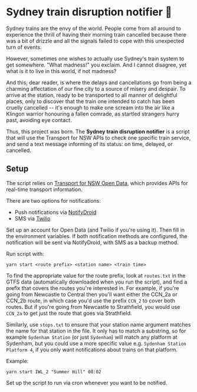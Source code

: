 # Sydney train disruption notifier 🚉

Sydney trains are the envy of the world. People come from all around to experience the thrill of having their morning train cancelled because there was a bit of drizzle and all the signals failed to cope with this unexpected turn of events.

However, sometimes one wishes to actually use Sydney's train system to get somewhere. "What madness!" you exclaim. And I cannot disagree, yet what is it to live in this world, if not madness?

And this, dear reader, is where the delays and cancellations go from being a charming affectation of our fine city to a source of misery and despair. To arrive at the station, ready to be transported to all manner of delightful places, only to discover that the train one intended to catch has been cruelly cancelled -- it's enough to make one scream into the air like a Klingon warrior honouring a fallen comrade, as startled strangers hurry past, avoiding eye contact.

Thus, this project was born. The **Sydney train disruption notifier** is a script that will use the Transport for NSW APIs to check one specific train service, and send a text message informing of its status: on time, delayed, or cancelled.

## Setup

The script relies on [Transport for NSW Open Data](https://opendata.transport.nsw.gov.au/), which provides APIs for real-time transport information.

There are two options for notifications:
- Push notifications via [NotifyDroid](https://play.google.com/store/apps/details?id=net.xdroid.pn)
- SMS via [Twilio](https://www.twilio.com/)

Set up an account for Open Data (and Twilio if you're using it). Then fill in the environment variables. If both notification methods are configured, the notification will be sent via NotifyDroid, with SMS as a backup method.

Run script with:

```
yarn start <route prefix> <station name> <train time>
```

To find the appropriate value for the route prefix, look at `routes.txt` in the GTFS data (automatically downloaded when you run the script), and find a prefix that covers the routes you're interested in. For example, if you're going from Newcastle to Central then you'll want either the CCN_2a or CCN_2b route, in which case you'd use the prefix `CCN_2` to cover both routes. But if you're going from Newcastle to Strathfield, you would use `CCN_2a` to get just the route that goes via Strathfield.

Similarly, use `stops.txt` to ensure that your station name argument matches the name for that station in the file. It only has to match a substring, so for example `Sydenham Station` (or just `Sydenham`) will match any platform at Sydenham, but you could use a more specific value e.g. `Sydenham Station Platform 4`, if you only want notifications about trains on that platform.

Example:

```
yarn start IWL_2 "Summer Hill" 08:02
```

Set up the script to run via cron whenever you want to be notified.
